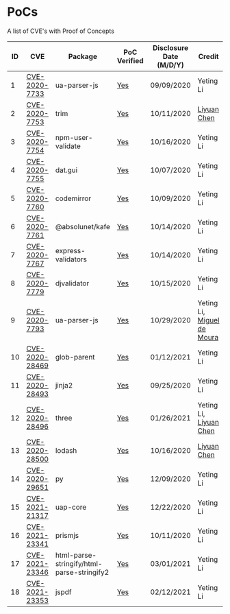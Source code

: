 # PoCs
A list of CVE's with Proof of Concepts

| ID| CVE|  Package |  PoC Verified  | Disclosure Date (M/D/Y) |Credit  |
|---|---|---|---|---|---|
|1| [CVE-2020-7733](https://cve.mitre.org/cgi-bin/cvename.cgi?name=CVE-2020-7733) | ua-parser-js | [Yes](https://github.com/yetingli/PoCs/blob/main/CVE-2020-7733/CVE-2020-7733.js) | 09/09/2020 | Yeting Li  |
|2| [CVE-2020-7753](https://cve.mitre.org/cgi-bin/cvename.cgi?name=CVE-2020-7753) | trim | [Yes](https://github.com/yetingli/PoCs/blob/main/CVE-2020-7753/CVE-2020-7753.js) | 10/11/2020 | [Liyuan Chen](https://github.com/chedan90)  |
|3| [CVE-2020-7754](https://cve.mitre.org/cgi-bin/cvename.cgi?name=CVE-2020-7754) | npm-user-validate | [Yes](https://github.com/yetingli/PoCs/blob/main/CVE-2020-7754/CVE-2020-7754.js) | 10/16/2020 | Yeting Li |
|4| [CVE-2020-7755](https://cve.mitre.org/cgi-bin/cvename.cgi?name=CVE-2020-7755) | dat.gui | [Yes](https://github.com/yetingli/PoCs/blob/main/CVE-2020-7755/CVE-2020-7755.md) | 10/07/2020 | Yeting Li |
|5| [CVE-2020-7760](https://cve.mitre.org/cgi-bin/cvename.cgi?name=CVE-2020-7760) | codemirror | [Yes](https://github.com/yetingli/PoCs/blob/main/CVE-2020-7760) | 10/09/2020 | Yeting Li |
|6| [CVE-2020-7761](https://cve.mitre.org/cgi-bin/cvename.cgi?name=CVE-2020-7761) | @absolunet/kafe | [Yes](https://github.com/yetingli/PoCs/blob/main/CVE-2020-7761/CVE-2020-7761.js) | 10/14/2020 | Yeting Li |
|7| [CVE-2020-7767](https://cve.mitre.org/cgi-bin/cvename.cgi?name=CVE-2020-7767) | express-validators | [Yes](https://github.com/yetingli/PoCs/blob/main/CVE-2020-7767/CVE-2020-7767.js) | 10/14/2020 | Yeting Li |
|8| [CVE-2020-7779](https://cve.mitre.org/cgi-bin/cvename.cgi?name=CVE-2020-7779) | djvalidator | [Yes](https://github.com/yetingli/PoCs/blob/main/CVE-2020-7779) | 10/15/2020 | Yeting Li |
|9| [CVE-2020-7793](https://cve.mitre.org/cgi-bin/cvename.cgi?name=CVE-2020-7793) | ua-parser-js | [Yes](https://github.com/yetingli/PoCs/blob/main/CVE-2020-7793) | 10/29/2020 | Yeting Li, [Miguel de Moura](https://github.com/migueldemoura/)  |
|10| [CVE-2020-28469](https://cve.mitre.org/cgi-bin/cvename.cgi?name=CVE-2020-28469) | glob-parent  | [Yes](https://github.com/yetingli/PoCs/blob/main/CVE-2020-28469/CVE-2020-28469.js) | 01/12/2021 | Yeting Li |
|11| [CVE-2020-28493](https://cve.mitre.org/cgi-bin/cvename.cgi?name=CVE-2020-28493) | jinja2  | [Yes](https://github.com/yetingli/PoCs/blob/main/CVE-2020-28493/CVE-2020-28493.py) | 09/25/2020 | Yeting Li |
|12| [CVE-2020-28496](https://cve.mitre.org/cgi-bin/cvename.cgi?name=CVE-2020-28496) | three  | [Yes](https://github.com/yetingli/PoCs/blob/main/CVE-2020-28496/CVE-2020-28496.js) | 01/26/2021 | Yeting Li, [Liyuan Chen](https://github.com/chedan90) |
|13| [CVE-2020-28500](https://cve.mitre.org/cgi-bin/cvename.cgi?name=CVE-2020-28500) | lodash  | [Yes](https://github.com/yetingli/PoCs/blob/main/CVE-2020-28500/CVE-2020-28500.js) | 10/16/2020 | [Liyuan Chen](https://github.com/chedan90) |
|14| [CVE-2020-29651](https://cve.mitre.org/cgi-bin/cvename.cgi?name=CVE-2020-29651) | py  | [Yes](https://github.com/yetingli/PoCs/blob/main/CVE-2020-29651/CVE-2020-29651.py) | 12/09/2020 | Yeting Li|
|15| [CVE-2021-21317](https://cve.mitre.org/cgi-bin/cvename.cgi?name=CVE-2021-21317) | uap-core  | [Yes](https://github.com/yetingli/PoCs/blob/main/CVE-2021-21317/CVE-2021-21317.js) | 12/22/2020 | Yeting Li|
|16| [CVE-2021-23341](https://cve.mitre.org/cgi-bin/cvename.cgi?name=CVE-2021-23341) | prismjs  | [Yes](https://github.com/yetingli/PoCs/blob/main/CVE-2021-23341) | 10/11/2020 | Yeting Li|
|17| [CVE-2021-23346](https://cve.mitre.org/cgi-bin/cvename.cgi?name=CVE-2021-23346) | html-parse-stringify/html-parse-stringify2  | [Yes](https://github.com/yetingli/PoCs/blob/main/CVE-2021-23346) | 03/01/2021 | Yeting Li|
|18| [CVE-2021-23353](https://cve.mitre.org/cgi-bin/cvename.cgi?name=CVE-2021-23353) | jspdf  | [Yes](https://github.com/yetingli/PoCs/blob/main/CVE-2021-23353/jspdf.js) | 02/12/2021 | Yeting Li|
